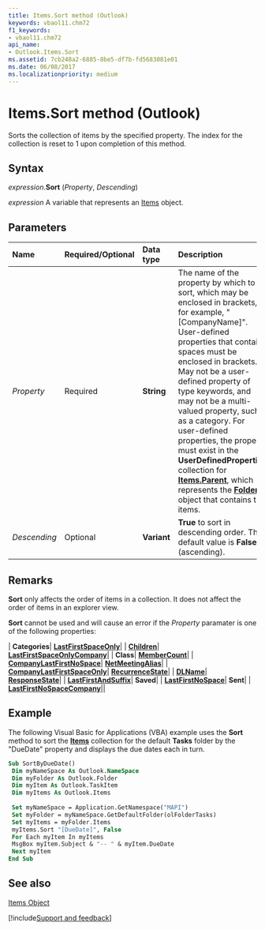 ```yaml
---
title: Items.Sort method (Outlook)
keywords: vbaol11.chm72
f1_keywords:
- vbaol11.chm72
api_name:
- Outlook.Items.Sort
ms.assetid: 7cb248a2-6885-8be5-df7b-fd5683081e01
ms.date: 06/08/2017
ms.localizationpriority: medium
---
```



# Items.Sort method (Outlook)

Sorts the collection of items by the specified property. The index for the collection is reset to 1 upon completion of this method.


## Syntax

_expression_.**Sort** (_Property_, _Descending_)

_expression_ A variable that represents an [Items](Outlook.Items.md) object.


## Parameters



|Name|Required/Optional|Data type|Description|
|:-----|:-----|:-----|:-----|
| _Property_|Required| **String**|The name of the property by which to sort, which may be enclosed in brackets, for example, "[CompanyName]". User-defined properties that contain spaces must be enclosed in brackets. May not be a user-defined property of type keywords, and may not be a multi-valued property, such as a category. For user-defined properties, the property must exist in the **UserDefinedProperties** collection for **[Items.Parent](Outlook.Items.Parent.md)**, which represents the **[Folder](Outlook.Folder.md)** object that contains the items.|
| _Descending_|Optional| **Variant**| **True** to sort in descending order. The default value is **False** (ascending).|

## Remarks

 **Sort** only affects the order of items in a collection. It does not affect the order of items in an explorer view.

 **Sort** cannot be used and will cause an error if the _Property_ paramater is one of the following properties:



| **Categories**| **[LastFirstSpaceOnly](Outlook.ContactItem.LastFirstSpaceOnly.md)**|
| **[Children](Outlook.ContactItem.Children.md)**| **[LastFirstSpaceOnlyCompany](Outlook.ContactItem.LastFirstSpaceOnlyCompany.md)**|
| **Class**| **[MemberCount](Outlook.DistListItem.MemberCount.md)**|
| **[CompanyLastFirstNoSpace](Outlook.ContactItem.CompanyLastFirstNoSpace.md)**| **[NetMeetingAlias](Outlook.ContactItem.NetMeetingAlias.md)**|
| **[CompanyLastFirstSpaceOnly](Outlook.ContactItem.CompanyLastFirstSpaceOnly.md)**| **[RecurrenceState](Outlook.AppointmentItem.RecurrenceState.md)**|
| **[DLName](Outlook.DistListItem.DLName.md)**| **[ResponseState](Outlook.TaskItem.ResponseState.md)**|
| **[LastFirstAndSuffix](Outlook.ContactItem.LastFirstAndSuffix.md)**| **Saved**|
| **[LastFirstNoSpace](Outlook.ContactItem.LastFirstNoSpace.md)**| **Sent**|
| **[LastFirstNoSpaceCompany](Outlook.ContactItem.LastFirstNoSpaceCompany.md)**||

## Example

The following Visual Basic for Applications (VBA) example uses the **Sort** method to sort the **[Items](Outlook.Items.md)** collection for the default **Tasks** folder by the "DueDate" property and displays the due dates each in turn.


```vb
Sub SortByDueDate() 
 Dim myNameSpace As Outlook.NameSpace 
 Dim myFolder As Outlook.Folder 
 Dim myItem As Outlook.TaskItem 
 Dim myItems As Outlook.Items 
 
 Set myNameSpace = Application.GetNamespace("MAPI") 
 Set myFolder = myNameSpace.GetDefaultFolder(olFolderTasks) 
 Set myItems = myFolder.Items 
 myItems.Sort "[DueDate]", False 
 For Each myItem In myItems 
 MsgBox myItem.Subject & "-- " & myItem.DueDate 
 Next myItem 
End Sub
```


## See also


[Items Object](Outlook.Items.md)

[!include[Support and feedback](~/includes/feedback-boilerplate.md)]
